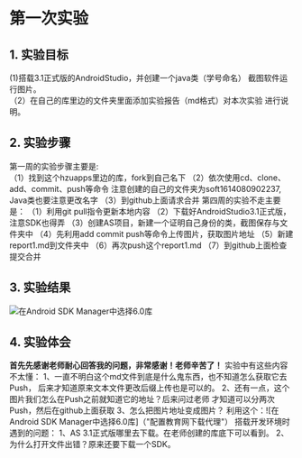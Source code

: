 # 第一次实验 

## 1. 实验目标
 (1)搭载3.1正式版的AndroidStudio，并创建一个java类（学号命名）
截图软件运行图片。  
（2）在自己的库里边的文件夹里面添加实验报告（md格式）对本次实验
进行说明。

## 2. 实验步骤
第一周的实验步骤主要是:  
（1）找到这个hzuapps里边的库，fork到自己名下
（2）依次使用cd、clone、add、commit、push等命令
注意创建的自己的文件夹为soft1614080902237,
Java类也要注意更改名字
（3）到github上面请求合并
第四周的实验不走主要是：
（1）利用git pull指令更新本地内容
（2）下载好AndroidStudio3.1正式版，注意SDK也得弄
（3）创建AS项目，新建一个证明自己身份的类，截图保存与文件夹中
（4）先利用add commit push等命令上传图片，获取图片地址
（5）新建report1.md到文件夹中
（6）再次push这个report1.md
（7）到github上面检查提交合并


## 3. 实验结果

![在Android SDK Manager中选择6.0库](https://raw.githubusercontent.com/DcXuhm/android-labs-2018/master/soft1614080902337/soft1614080902337.png "配置教育网下载代理")


## 4. 实验体会

**首先先感谢老师耐心回答我的问题，非常感谢！老师辛苦了！**
实验中有这些内容不太懂：
1、一直不明白这个md文件到底是什么鬼东西，也不知道怎么获取它去Push，
后来才知道原来文本文件更改后缀上传也是可以的。
2、还有一点，这个图片我们怎么在Push之前就知道它的地址？后来问过老师
才知道可以分两次Push，然后在github上面获取
3、怎么把图片地址变成图片？
利用这个：![在Android SDK Manager中选择6.0库]（"配置教育网下载代理"）
搭载开发环境时遇到的问题：
1、AS 3.1正式版哪里去下载。在老师创建的库底下可以看到。
2、为什么打开文件出错？原来还要下载一个SDK。
